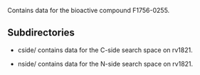 Contains data for the bioactive compound F1756-0255.

## Subdirectories

- cside/ contains data for the C-side search space on rv1821.

- nside/ contains data for the N-side search space on rv1821.

